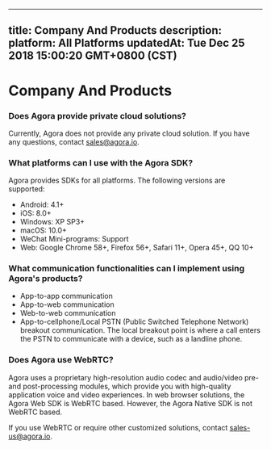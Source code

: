 
---
title: Company And Products
description: 
platform: All Platforms
updatedAt: Tue Dec 25 2018 15:00:20 GMT+0800 (CST)
---
# Company And Products
### Does Agora provide private cloud solutions?

Currently, Agora does not provide any private cloud solution. If you have any questions, contact sales@agora.io.

### What platforms can I use with the Agora SDK?

Agora provides SDKs for all platforms. The following versions are supported:

* Android: 4.1+
* iOS: 8.0+
* Windows: XP SP3+
* macOS: 10.0+
* WeChat Mini-programs: Support
* Web: Google Chrome 58+, Firefox 56+, Safari 11+, Opera 45+, QQ 10+

### What communication functionalities can I implement using Agora's products?

* App-to-app communication
* App-to-web communication
* Web-to-web communication
* App-to-cellphone/Local PSTN (Public Switched Telephone Network) breakout communication. The local breakout point is where a call enters the PSTN to communicate with a device, such as a landline phone.

### Does Agora use WebRTC?

Agora uses a proprietary high-resolution audio codec and audio/video pre- and post-processing modules, which provide you with high-quality application voice and video experiences. In web browser solutions, the Agora Web SDK is WebRTC based. However, the Agora Native SDK is not WebRTC based.

If you use WebRTC or require other customized solutions, contact sales-us@agora.io.
